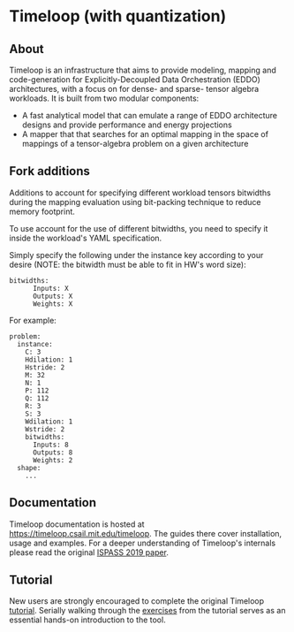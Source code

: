 # Timeloop (with quantization)

## About

Timeloop is an infrastructure that aims to provide modeling, mapping and code-generation for Explicitly-Decoupled Data Orchestration (EDDO) architectures, with a focus on for dense- and sparse- tensor algebra workloads. It is built from two modular components:

* A fast analytical model that can emulate a range of EDDO architecture designs and provide performance and energy projections
* A mapper that that searches for an optimal mapping in the space of mappings of a tensor-algebra problem on a given architecture

## Fork additions

Additions to account for specifying different workload tensors bitwidths during the mapping evaluation using bit-packing technique to reduce memory footprint.

To use account for the use of different bitwidths, you need to specify it inside the workload's YAML specification.

Simply specify the following under the instance key according to your desire (NOTE: the bitwidth must be able to fit in HW's word size):
```
bitwidths:
      Inputs: X
      Outputs: X
      Weights: X
```

For example:
```
problem:
  instance:
    C: 3
    Hdilation: 1
    Hstride: 2
    M: 32
    N: 1
    P: 112
    Q: 112
    R: 3
    S: 3
    Wdilation: 1
    Wstride: 2
    bitwidths:
      Inputs: 8
      Outputs: 8
      Weights: 2
  shape:
    ...
```


## Documentation

Timeloop documentation is hosted at https://timeloop.csail.mit.edu/timeloop. The guides there cover installation, usage and examples.
For a deeper understanding of Timeloop's internals please read the original [ISPASS 2019 paper](https://parashar.org/ispass19.pdf).

## Tutorial

New users are strongly encouraged to complete the original Timeloop [tutorial](https://accelergy.mit.edu/tutorial.html). Serially walking through the [exercises](https://github.com/Accelergy-Project/timeloop-accelergy-exercises/) from the tutorial serves as an essential hands-on introduction to the tool.

